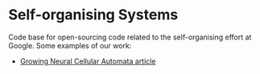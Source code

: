 # Self-organising Systems

Code base for open-sourcing code related to the self-organising effort at Google.
Some examples of our work:
- [Growing Neural Cellular Automata article](http://distill.pub/2020/growing-ca)
